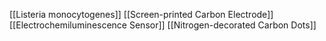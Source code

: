 [[Listeria monocytogenes]]
[[Screen-printed Carbon Electrode]]
[[Electrochemiluminescence Sensor]]
[[Nitrogen-decorated Carbon Dots]]
